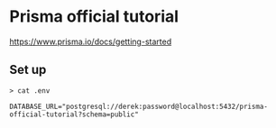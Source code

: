 # Prisma official tutorial

https://www.prisma.io/docs/getting-started

## Set up

```console
> cat .env

DATABASE_URL="postgresql://derek:password@localhost:5432/prisma-official-tutorial?schema=public"
```

